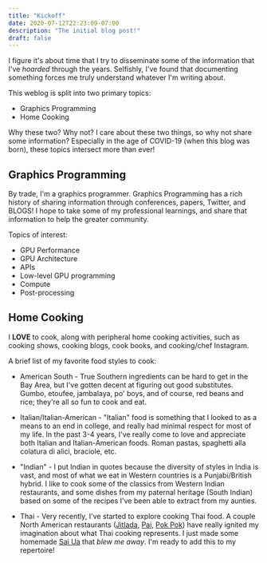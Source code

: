 ```yaml
---
title: "Kickoff"
date: 2020-07-12T22:23:09-07:00
description: "The initial blog post!"
draft: false
---
```


I figure it's about time that I try to disseminate some of the information that
I've _hoarded_ through the years. Selfishly, I've found that documenting
something forces me truly understand whatever I'm writing about.

This weblog is split into two primary topics:

* Graphics Programming
* Home Cooking

Why these two? Why not? I care about these two things, so why not share some
information? Especially in the age of COVID-19 (when this blog was born), these
topics intersect more than ever!

## Graphics Programming

By trade, I'm a graphics programmer. Graphics Programming has a rich history of
sharing information through conferences, papers, Twitter, and BLOGS! I hope to
take some of my professional learnings, and share that information to help the
greater community.

Topics of interest:

* GPU Performance
* GPU Architecture
* APIs
* Low-level GPU programming
* Compute
* Post-processing

## Home Cooking

I **LOVE** to cook, along with peripheral home cooking activities, such as
cooking shows, cooking blogs, cook books, and cooking/chef Instagram.

A brief list of my favorite food styles to cook:

* American South - True Southern ingredients can be hard to get in the Bay Area,
but I've gotten decent at figuring out good substitutes. Gumbo, etoufee,
jambalaya, po' boys, and of course, red beans and rice; they're all so fun to
cook and eat.

* Italian/Italian-American - "Italian" food is something that I looked to as a
means to an end in college, and really had minimal respect for most of my life.
In the past 3-4 years, I've really come to love and appreciate both Italian and
Italian-American foods. Roman pastas, spaghetti alla colatura di alici,
braciole, etc.

* "Indian" - I put Indian in quotes because the diversity of styles in India is
vast, and most of what we eat in Western countries is a Punjabi/British hybrid.
I like to cook some of the classics from Western Indian restaurants, and some
dishes from my paternal heritage (South Indian) based on some of the recipes
I've been able to extract from my aunties.

* Thai - Very recently, I've started to explore cooking Thai food. A couple
North American restaurants ([Jitlada][jitlada], [Pai][pai], [Pok Pok][pok-pok])
have really ignited my imagination about what Thai cooking represents. I just
made some homemade [Sai Ua][sai-ua] that _blew me away_. I'm ready to add this
to my repertoire!

[jitlada]: http://jitladala.com/
[pai]: http://www.paitoronto.com/
[pok-pok]: https://pokpokrestaurants.com/
[sai-ua]: https://hot-thai-kitchen.com/sai-ua/
